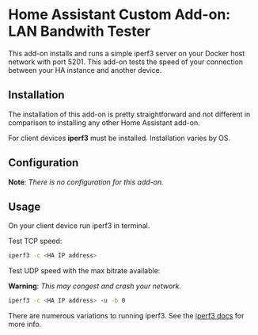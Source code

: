 # Home Assistant Custom Add-on: LAN Bandwith Tester

This add-on installs and runs a simple iperf3 server on
your Docker host network with port 5201. This add-on tests the speed of
your connection between your HA instance and another device.

## Installation

The installation of this add-on is pretty straightforward and not different in
comparison to installing any other Home Assistant add-on.

For client devices **iperf3** must be installed. Installation varies by
OS.

## Configuration

**Note**: _There is no configuration for this add-on._

## Usage

On your client device run iperf3 in terminal.

Test TCP speed:

```bash
iperf3 -c <HA IP address>
```

Test UDP speed with the max bitrate available:

**Warning**: _This may congest and crash your network._

```bash
iperf3 -c <HA IP address> -u -b 0
```

There are numerous variations to running iperf3. See the [iperf3 docs](https://iperf.fr/iperf-doc.php) for more info.
